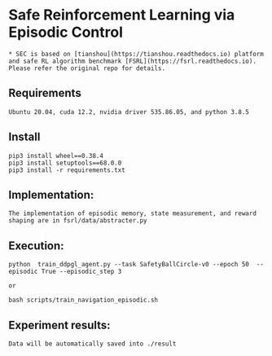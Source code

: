 # Safe Reinforcement Learning via Episodic Control
    * SEC is based on [tianshou](https://tianshou.readthedocs.io) platform and safe RL algorithm benchmark [FSRL](https://fsrl.readthedocs.io). Please refer the original repo for details.


## Requirements

    Ubuntu 20.04, cuda 12.2, nvidia driver 535.86.05, and python 3.8.5

## Install

    pip3 install wheel==0.38.4
    pip3 install setuptools==68.0.0
    pip3 install -r requirements.txt

## Implementation:

    The implementation of episodic memory, state measurement, and reward shaping are in fsrl/data/abstracter.py

## Execution:
  
    python  train_ddpgl_agent.py --task SafetyBallCircle-v0 --epoch 50  --episodic True --episodic_step 3 

    or

    bash scripts/train_navigation_episodic.sh

## Experiment results:

    Data will be automatically saved into ./result